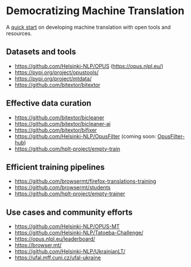 
# Democratizing Machine Translation


A [quick start](Democratizing_MT.pdf) on developing machine translation with open tools and resources.



## Datasets and tools

* https://github.com/Helsinki-NLP/OPUS (https://opus.nlpl.eu/)
* https://pypi.org/project/opustools/
* https://pypi.org/project/mtdata/
* https://github.com/bitextor/bitextor


## Effective data curation

* https://github.com/bitextor/bicleaner
* https://github.com/bitextor/bicleaner-ai
* https://github.com/bitextor/bifixer
* https://github.com/Helsinki-NLP/OpusFilter (coming soon: [OpusFilter-hub](https://github.com/Helsinki-NLP/OpusFilter-hub))
* https://github.com/hplt-project/empty-train


## Efficient training pipelines

* https://github.com/browsermt/firefox-translations-training
* https://github.com/browsermt/students
* https://github.com/hplt-project/empty-trainer


## Use cases and community efforts

* https://github.com/Helsinki-NLP/OPUS-MT
* https://github.com/Helsinki-NLP/Tatoeba-Challenge/
* https://opus.nlpl.eu/leaderboard/
* https://browser.mt/
* https://github.com/Helsinki-NLP/UkrainianLT/
* https://ufal.mff.cuni.cz/ufal-ukraine
